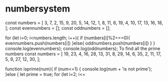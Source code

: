 # numbersystem
const numbers = [
    3, 7, 2, 15, 9, 20, 5, 14, 12, 1, 8, 11, 6, 19, 4, 10, 17, 13, 16, 18,
  ];
  const evennumbers = [];
  const oddnumbers = [];

  for (let i=0; i<numbers.length; i++){
    if (numbers[i]%2===0){
        evennumbers.push(numbers[i])
    }else{
        oddnumbers.push(numbers[i])
    }
  } 
  console.log(evennumbers);
  console.log(oddnumbers);
To find all the prime numbers
const numbers = [
  19, 23, 4, 16, 28, 13, 31, 8, 29, 14, 6, 35, 2, 11, 17, 5, 9, 27, 12, 30,
];

function isprime(num){
if (num<=1) {
console.log(num + 'is not prime');
}else {
let prime = true;
for (let i=2; i<=
